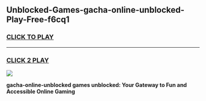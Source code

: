 
## Unblocked-Games-gacha-online-unblocked-Play-Free-f6cq1
<h3>
<a href="https://premium76.site?title=gacha-online-unblocked&ref=12A">CLICK TO PLAY</a></h3>
<hr>

<h3>
<a href="https://premium76.site?title=gacha-online-unblocked&ref=12A">CLICK 2 PLAY</a>
  
</h3>

<a href="https://premium76.site?title=gacha-online-unblocked&ref=12A"><img src="https://clearcache.store/games.png"></a>


**gacha-online-unblocked games unblocked: Your Gateway to Fun and Accessible Online Gaming**
